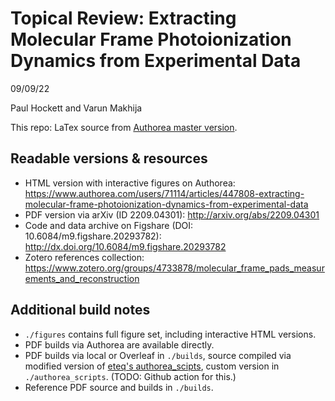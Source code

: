 # Topical Review: Extracting Molecular Frame Photoionization Dynamics from Experimental Data
09/09/22

Paul Hockett and Varun Makhija

This repo: LaTex source from [Authorea master version](https://www.authorea.com/users/71114/articles/447808-extracting-molecular-frame-photoionization-dynamics-from-experimental-data).

## Readable versions & resources

- HTML version with interactive figures on Authorea: https://www.authorea.com/users/71114/articles/447808-extracting-molecular-frame-photoionization-dynamics-from-experimental-data
- PDF version via arXiv (ID 2209.04301): http://arxiv.org/abs/2209.04301
- Code and data archive on Figshare (DOI: 10.6084/m9.figshare.20293782): http://dx.doi.org/10.6084/m9.figshare.20293782
- Zotero references collection: https://www.zotero.org/groups/4733878/molecular_frame_pads_measurements_and_reconstruction

## Additional build notes

- `./figures` contains full figure set, including interactive HTML versions.
- PDF builds via Authorea are available directly.
- PDF builds via local or Overleaf in `./builds`, source compiled via modified version of [eteq's authorea_scipts](https://github.com/eteq/authorea-scripts), custom version in `./authorea_scripts`. (TODO: Github action for this.)
- Reference PDF source and builds in `./builds`.
